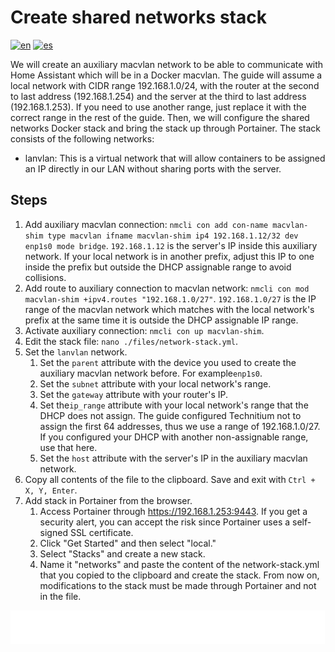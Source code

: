 # Create shared networks stack

[![en](https://img.shields.io/badge/lang-en-blue.svg)](Create%20shared%20networks%20stack.md)
[![es](https://img.shields.io/badge/lang-es-blue.svg)](Create%20shared%20networks%20stack.es.md)

We will create an auxiliary macvlan network to be able to communicate with Home Assistant which will be in a Docker macvlan. The guide will assume a local network with CIDR range 192.168.1.0/24, with the router at the second to last address (192.168.1.254) and the server at the third to last address (192.168.1.253). If you need to use another range, just replace it with the correct range in the rest of the guide. Then, we will configure the shared networks Docker stack and bring the stack up through Portainer. The stack consists of the following networks:

- lanvlan: This is a virtual network that will allow containers to be assigned an IP directly in our LAN without sharing ports with the server.

## Steps

1. Add auxiliary macvlan connection: `nmcli con add con-name macvlan-shim type macvlan ifname macvlan-shim ip4 192.168.1.12/32 dev enp1s0 mode bridge`. `192.168.1.12` is the server's IP inside this auxiliary network. If your local network is in another prefix, adjust this IP to one inside the prefix but outside the DHCP assignable range to avoid collisions.
2. Add route to auxiliary connection to macvlan network: `nmcli con mod macvlan-shim +ipv4.routes "192.168.1.0/27"`. `192.168.1.0/27` is the IP range of the macvlan network which matches with the local network's prefix at the same time it is outside the DHCP assignable IP range.
3. Activate auxiliary connection: `nmcli con up macvlan-shim`.
4. Edit the stack file: `nano ./files/network-stack.yml`.
5. Set the `lanvlan` network.
    1. Set the `parent` attribute with the device you used to create the auxiliary macvlan network before. For example`enp1s0`.
    2. Set the `subnet` attribute with your local network's range.
    3. Set the `gateway` attribute with your router's IP.
    4. Set the`ip_range` attribute with your local network's range that the DHCP does not assign. The guide configured Technitium not to assign the first 64 addresses, thus we use a range of 192.168.1.0/27. If you configured your DHCP with another non-assignable range, use that here.
    5. Set the `host` attribute with the server's IP in the auxiliary macvlan network.
6. Copy all contents of the file to the clipboard. Save and exit with `Ctrl + X, Y, Enter`.
7. Add stack in Portainer from the browser.
    1. Access Portainer through https://192.168.1.253:9443. If you get a security alert, you can accept the risk since Portainer uses a self-signed SSL certificate.
    2. Click "Get Started" and then select "local."
    3. Select "Stacks" and create a new stack.
    4. Name it "networks" and paste the content of the network-stack.yml that you copied to the clipboard and create the stack. From now on, modifications to the stack must be made through Portainer and not in the file.

[<img width="33.3%" src="buttons/prev-Install docker.svg" alt="Install Docker">](Install%20docker.md)[<img width="33.3%" src="buttons/jump-Index.svg" alt="Index">](README.md)[<img width="33.3%" src="buttons/next-Create and configure home assistant stack.svg" alt="Create and configure Home Assistant stack">](Create%20and%20configure%20home%20assistant%20stack.md)
